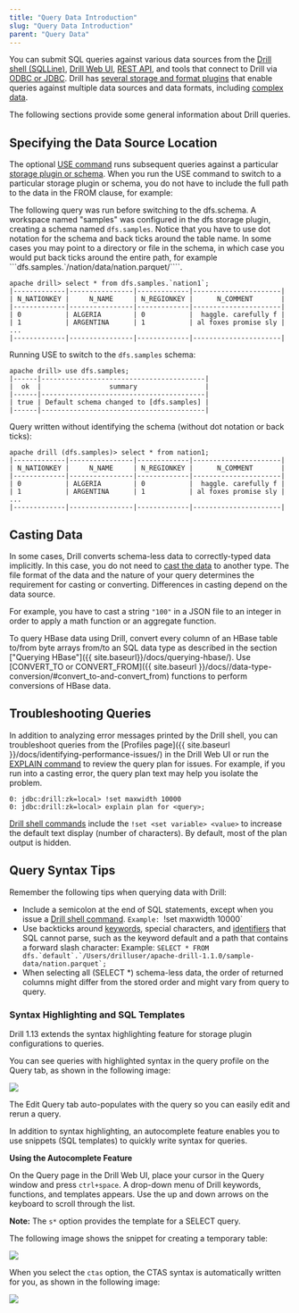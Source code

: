```yaml
---
title: "Query Data Introduction"
slug: "Query Data Introduction"
parent: "Query Data"
---
```

You can submit SQL queries against various data sources from the [Drill shell (SQLLine)]({{site.baseurl}}/docs/configuring-the-drill-shell/), [Drill Web UI]({{site.baseurl}}/docs/starting-the-web-ui/), [REST API]({{site.baseurl}}/docs/rest-api/), and tools that connect to Drill via [ODBC or JDBC]({{site.baseurl}}/docs/odbc-jdbc-interfaces/). Drill has [several storage and format plugins]({{site.baseurl}}/docs/connect-a-data-source-introduction/) that enable queries against multiple data sources and data formats, including [complex data]({{site.baseurl}}/docs/querying-complex-data).

The following sections provide some general information about Drill queries.

## Specifying the Data Source Location
The optional [USE command]({{site.baseurl}}/docs/use) runs subsequent queries against a particular [storage plugin or schema]({{site.baseurl}}/docs/connect-a-data-source-introduction/). When you run the USE command to switch to a particular storage plugin or schema, you do not have to include the full path to the data in the FROM clause, for example:

The following query was run before switching to the dfs.schema. A workspace named "samples" was configured in the dfs storage plugin, creating a schema named `dfs.samples`. Notice that you have to use dot notation for the schema and back ticks around the table name. In some cases you may point to a directory or file in the schema, in which case you would put back ticks around the entire path, for example ```dfs.samples.`/nation/data/nation.parquet/````.


	apache drill> select * from dfs.samples.`nation1`;
	|-------------|----------------|-------------|----------------------|
	| N_NATIONKEY |     N_NAME     | N_REGIONKEY |      N_COMMENT       |
	|-------------|----------------|-------------|----------------------|
	| 0           | ALGERIA        | 0           |  haggle. carefully f |
	| 1           | ARGENTINA      | 1           | al foxes promise sly |
	...
	|-------------|----------------|-------------|----------------------|

Running USE to switch to the `dfs.samples` schema:

	apache drill> use dfs.samples;
	|------|-----------------------------------------|
	|  ok  |                 summary                 |
	|------|-----------------------------------------|
	| true | Default schema changed to [dfs.samples] |
	|------|-----------------------------------------|

Query written without identifying the schema (without dot notation or back ticks):

	apache drill (dfs.samples)> select * from nation1;
	|-------------|----------------|-------------|----------------------|
	| N_NATIONKEY |     N_NAME     | N_REGIONKEY |      N_COMMENT       |
	|-------------|----------------|-------------|----------------------|
	| 0           | ALGERIA        | 0           |  haggle. carefully f |
	| 1           | ARGENTINA      | 1           | al foxes promise sly |
	...
	|-------------|----------------|-------------|----------------------|


## Casting Data
In some cases, Drill converts schema-less data to correctly-typed data implicitly. In this case, you do not need to [cast the data]({{site.baseurl}}/docs/supported-data-types/#casting-and-converting-data-types) to another type. The file format of the data and the nature of your query determines the requirement for casting or converting. Differences in casting depend on the data source.

For example, you have to cast a string `"100"` in a JSON file to an integer in order to apply a math function
or an aggregate function.

To query HBase data using Drill, convert every column of an HBase table to/from byte arrays from/to an SQL data type as described in the section ["Querying HBase"]({{ site.baseurl}}/docs/querying-hbase/). Use [CONVERT_TO or CONVERT_FROM]({{ site.baseurl }}/docs//data-type-conversion/#convert_to-and-convert_from) functions to perform conversions of HBase data.

## Troubleshooting Queries

In addition to analyzing error messages printed by the Drill shell, you can troubleshoot queries from the [Profiles page]({{ site.baseurl }}/docs/identifying-performance-issues/) in the Drill Web UI or run the [EXPLAIN command]({{site.baseurl}}/docs/explain/) to review the query plan for issues. For example, if you run into a casting error, the query plan text may help you isolate the problem.

    0: jdbc:drill:zk=local> !set maxwidth 10000
    0: jdbc:drill:zk=local> explain plan for <query>;

[Drill shell commands]({{site.baseurl}}/docs/configuring-the-drill-shell/) include the `!set <set variable> <value>` to increase the default text display (number of characters). By default, most of the plan output is hidden.

## Query Syntax Tips

Remember the following tips when querying data with Drill:

  * Include a semicolon at the end of SQL statements, except when you issue a [Drill shell command]({{site.baseurl}}/docs/configuring-the-drill-shell/).
    `Example: `!set maxwidth 10000`
  * Use backticks around [keywords]({{site.baseurl}}/docs/reserved-keywords), special characters, and [identifiers]({{site.baseurl}}/docs/lexical-structure/#identifier) that SQL cannot parse, such as the keyword default and a path that contains a forward slash character:
    Example: ``SELECT * FROM dfs.`default`.`/Users/drilluser/apache-drill-1.1.0/sample-data/nation.parquet`;``
  * When selecting all (SELECT *) schema-less data, the order of returned columns might differ from the stored order and might vary from query to query.

### Syntax Highlighting and SQL Templates
Drill 1.13 extends the syntax highlighting feature for storage plugin configurations to queries.

You can see queries with highlighted syntax in the query profile on the Query tab, as shown in the following image:

![](https://i.imgur.com/ZcXDQwV.png)

The Edit Query tab auto-populates with the query so you can easily edit and rerun a query.

In addition to syntax highlighting, an autocomplete feature enables you to use snippets (SQL templates) to quickly write syntax for queries.

**Using the Autocomplete Feature**

On the Query page in the Drill Web UI, place your cursor in the Query window and press `ctrl+space`. A drop-down menu of Drill keywords, functions, and templates appears. Use the up and down arrows on the keyboard to scroll through the list.

**Note:** The `s*` option provides the template for a SELECT query.

The following image shows the snippet for creating a temporary table:

![](https://i.imgur.com/yKMSIRV.png)

When you select the `ctas` option, the CTAS syntax is automatically written for you, as shown in the following image:

![](https://i.imgur.com/TzmZFi5.png)


